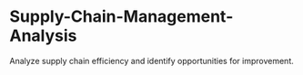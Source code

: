 # Supply-Chain-Management-Analysis
Analyze supply chain efficiency and identify opportunities for improvement.
